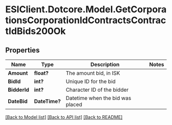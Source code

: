 # ESIClient.Dotcore.Model.GetCorporationsCorporationIdContractsContractIdBids200Ok
## Properties

Name | Type | Description | Notes
------------ | ------------- | ------------- | -------------
**Amount** | **float?** | The amount bid, in ISK | 
**BidId** | **int?** | Unique ID for the bid | 
**BidderId** | **int?** | Character ID of the bidder | 
**DateBid** | **DateTime?** | Datetime when the bid was placed | 

[[Back to Model list]](../README.md#documentation-for-models) [[Back to API list]](../README.md#documentation-for-api-endpoints) [[Back to README]](../README.md)

